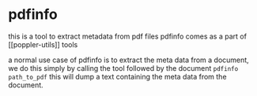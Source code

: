 # pdfinfo
this is a tool to extract metadata from pdf files
pdfinfo comes as a part of [[poppler-utils]] tools

a normal use case of pdfinfo is to extract the meta data from a document, we do this simply by calling the tool followed by the document
`pdfinfo path_to_pdf`
this will dump a text containing the meta data from the document.